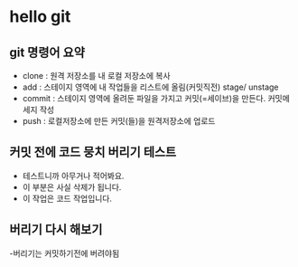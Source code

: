 # hello git

## git 명령어 요약

- clone : 원격 저장소를 내 로컬 저장소에 복사
- add : 스테이지 영역에 내 작업들을 리스트에 올림(커밋직전) stage/ unstage
- commit : 스테이지 영역에 올려둔 파일을 가지고 커밋(=세이브)을 만든다. 커밋메세지 작성
- push : 로컬저장소에 만든 커밋(들)을 원격저장소에 업로드

## 커밋 전에 코드 뭉치 버리기 테스트
- 테스트니까 아무거나 적어봐요.
- 이 부분은 사실 삭제가 됩니다.
- 이 작업은 코드 작업입니다.

## 버리기 다시 해보기
-버리기는 커밋하기전에 버려야됨